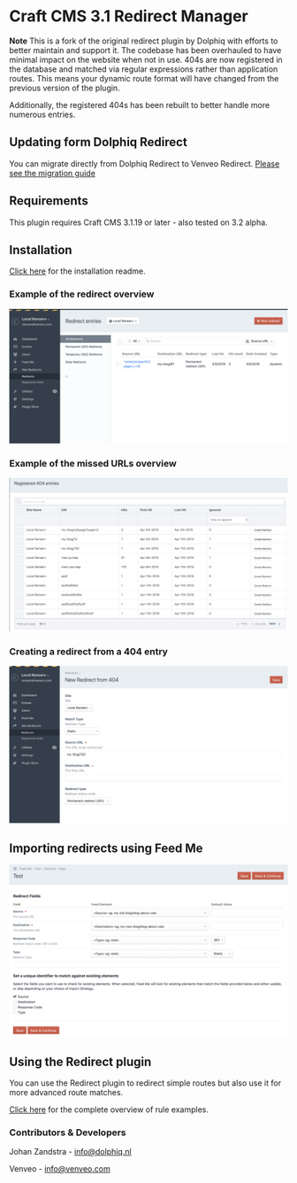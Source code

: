 # Craft CMS 3.1 Redirect Manager
**Note**
This is a fork of the original redirect plugin by Dolphiq with efforts to better 
maintain and support it. The codebase has been overhauled to have minimal impact on
the website when not in use. 404s are now registered in the database and matched via
regular expressions rather than application routes. This means your dynamic route 
format will have changed from the previous version of the plugin. 

Additionally, the registered 404s has been rebuilt to better handle more numerous entries.

## Updating form Dolphiq Redirect
You can migrate directly from Dolphiq Redirect to Venveo Redirect. [Please see the migration guide](MIGRATING.md) 

## Requirements
This plugin requires Craft CMS 3.1.19 or later - also tested on 3.2 alpha.

## Installation

[Click here](INSTALL.md) for the installation readme.

### Example of the redirect overview
![Screenshot](resources/screenshots/redirects-screen.png)

### Example of the missed URLs overview
![Screenshot](resources/screenshots/registered-404s-screen.png)

### Creating a redirect from a 404 entry
![Screenshot](resources/screenshots/redirect-from-404.png)

## Importing redirects using Feed Me
![Screenshot](resources/screenshots/import-from-feedme.png)

## Using the Redirect plugin

You can use the Redirect plugin to redirect simple routes but also use it for
more advanced route matches.

[Click here](RULES.md) for the complete overview of rule examples.

### Contributors & Developers
Johan Zandstra - info@dolphiq.nl

Venveo - info@venveo.com
